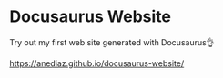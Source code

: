 # Docusaurus Website
Try out my first web site generated with Docusaurus👌

https://anediaz.github.io/docusaurus-website/
